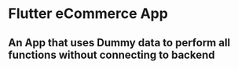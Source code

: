 # Flutter eCommerce App
## An App that uses Dummy data to perform all functions without connecting to backend




